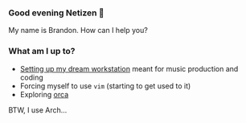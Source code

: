 ### Good evening Netizen 👋
My name is Brandon. How can I help you?

### What am I up to?
- [Setting up my dream workstation](https://github.com/brandonwkipp/btw-i-use-arch) meant for music production and coding 
- Forcing myself to use `vim` (starting to get used to it)
- Exploring [orca](https://github.com/hundredrabbits/orca)


BTW, I use Arch...
